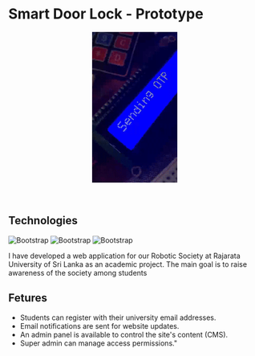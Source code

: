 # Smart Door Lock - Prototype
<p align="center">
 <a href="https://github.com/SankalpaHettiarachchi/">
    <img src="https://github.com/SankalpaHettiarachchi/Smart_door_lock/blob/main/IOTcover.gif" height="300px">
  </a>
</p>


&nbsp;
## Technologies

![Bootstrap](https://img.shields.io/badge/-Visual%20Studio%20Code-05122A?style=flat-square&logo=Visual-Studio-Code&color=353535) ![Bootstrap](https://img.shields.io/badge/-Arduino-00979D?style=flat-square&logo=arduino&logoColor=white) ![Bootstrap](https://img.shields.io/badge/-GSM-008080?style=flat-square&logo=gsm&logoColor=white)

I have developed a web application for our Robotic Society at Rajarata University of Sri Lanka as an academic project. The main goal is to raise awareness of the society among students

## Fetures

- Students can register with their university email addresses.
- Email notifications are sent for website updates.
- An admin panel is available to control the site's content (CMS).
- Super admin can manage access permissions."
